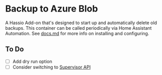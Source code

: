 # Backup to Azure Blob

A Hassio Add-on that's designed to start up and automatically delete old backups. This container can be called periodically via Home Assistant Automation. See [docs.md](DOCS.md) for more info on installing and configuring.

## To Do

- [ ] Add dry run option
- [ ] Consider switching to [Supervisor API](https://developers.home-assistant.io/docs/api/supervisor/endpoints/#backup)
